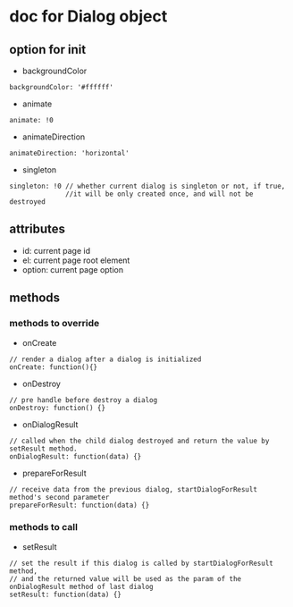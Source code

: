 # doc for Dialog object

## option for init

* backgroundColor

```
backgroundColor: '#ffffff'
```

* animate

```
animate: !0
```

* animateDirection

```
animateDirection: 'horizontal'
```

* singleton

```
singleton: !0 // whether current dialog is singleton or not, if true,
              //it will be only created once, and will not be destroyed
```


## attributes

* id: current page id
* el: current page root element
* option: current page option

## methods

### methods to override

* onCreate

```
// render a dialog after a dialog is initialized
onCreate: function(){}
```

* onDestroy

```
// pre handle before destroy a dialog
onDestroy: function() {}
```

* onDialogResult

```
// called when the child dialog destroyed and return the value by setResult method.
onDialogResult: function(data) {}
```

* prepareForResult

```
// receive data from the previous dialog, startDialogForResult method's second parameter
prepareForResult: function(data) {}
```

### methods to call

* setResult

```
// set the result if this dialog is called by startDialogForResult method,
// and the returned value will be used as the param of the onDialogResult method of last dialog
setResult: function(data) {}
```